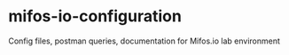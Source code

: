 # mifos-io-configuration

Config files, postman queries, documentation for Mifos.io lab environment
